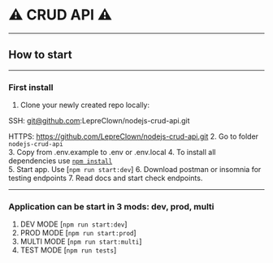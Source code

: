 # ⚠️ CRUD API ⚠️

---

## How to start

---

### First install
1. Clone your newly created repo locally:   

SSH: git@github.com:LepreClown/nodejs-crud-api.git

HTTPS: https://github.com/LepreClown/nodejs-crud-api.git
2. Go to folder `nodejs-crud-api`  
3. Copy from .env.example to .env or .env.local
4. To install all dependencies use [`npm install`](https://docs.npmjs.com/cli/install)  
5. Start app. Use [`npm run start:dev`]
6. Download postman or insomnia  for testing endpoints
7. Read docs and start check endpoints.

---

### Application can be start in 3 mods: dev, prod, multi

1. DEV MODE [`npm run start:dev`] 
2. PROD MODE [`npm run start:prod`] 
3. MULTI MODE [`npm run start:multi`] 
4. TEST MODE [`npm run tests`] 